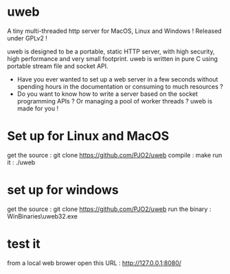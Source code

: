 # uweb
A tiny multi-threaded http server for MacOS, Linux and Windows ! Released under GPLv2 !

uweb is designed to be a portable, static HTTP server, with high security, high performance and very small footprint.
uweb is written in pure C using portable stream file and socket API. 

+ Have you ever wanted to set up a web server in a few seconds without spending hours in the documentation or consuming to much resources ?
+ Do you want to know how to write a server based on the socket programming APIs ? Or managing a pool of worker threads ?
uweb is made for you !

# Set up for Linux and MacOS
get the source : git clone https://github.com/PJO2/uweb
compile :        make
run it :         ./uweb 


# set up for windows
get the source : git clone https://github.com/PJO2/uweb
run the binary : WinBinaries\uweb32.exe

# test it
from a local web brower open this URL : http://127.0.0.1:8080/



